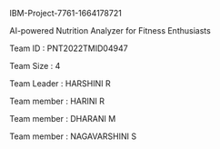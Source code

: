 IBM-Project-7761-1664178721

AI-powered Nutrition Analyzer for Fitness Enthusiasts

Team ID : PNT2022TMID04947

Team Size : 4

Team Leader : HARSHINI R

Team member : HARINI R

Team member : DHARANI M

Team member : NAGAVARSHINI S
